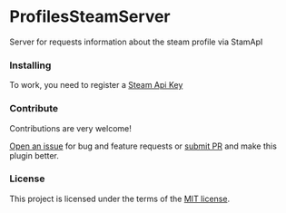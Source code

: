 # ProfilesSteamServer
Server for requests information about the steam profile via StamApI

<h3>Installing</h3>

To work, you need to register a <a href="https://steamcommunity.com/dev/apikey" target="_blank">Steam Api Key</a>

<h3>Contribute</h3>
Contributions are very welcome!

<a href="https://github.com/MegaRoks/ProfilesSteamServer/issues/new" target="_blank">Open an issue</a> for bug and feature requests or <a href="https://github.com/MegaRoks/ProfilesSteamServer/compare" target="_blank">submit PR</a> and make this plugin better.

<h3>License</h3>
This project is licensed under the terms of the <a href="https://github.com/MegaRoks/ProfilesSteamServer/blob/master/LICENSE" target="_blank">MIT license</a>.
